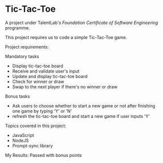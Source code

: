 # Tic-Tac-Toe

A project under TalentLab's <em>Foundation Certificate of Software Engineering</em> programme.

This project requires us to code a simple Tic-Tac-Toe game.

Project requirements:

Mandatory tasks

- Display tic-tac-toe board
- Receive and validate user's input
- Update and display tic-tac-toe board
- Check for winner or draw
- Swap to the next player if there's no winner or draw

Bonus tasks

- Ask users to choose whether to start a new game or not after finishing one game by typing 'Y' or 'N'
- refresh the tic-tac-toe board and start a new game if user inputs 'Y'

Topics covered in this project:

- JavaScript
- NodeJS
- Prompt-sync library

My Results: Passed with bonus points
